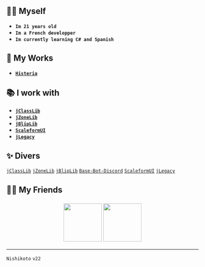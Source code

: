 ## 👱🏼 Myself
- **`Im 21 years old`**
- **`Im a French developper`**
- **`Im currently learning C# and Spanish`**

## 📖 My Works
- [**`Histeria`**](https://github.com/Nishikoto/histeria)

## 📚 I work with
- [**`jClassLib`**](https://github.com/JustGodWork/jClassLib)
- [**`jZoneLib`**](https://github.com/JustGodWork/jZoneLib)
- [**`jBlipLib`**](https://github.com/JustGodWork/jBlipLib)
- [**`ScaleformUI`**](https://github.com/manups4e/ScaleformUI)
- [**`jLegacy`**](https://github.com/JustGodWork/jLegacy)

## ✨ Divers
<a href="https://github.com/JustGodWork/jClassLib" class="button">```jClassLib```</a>
<a href="https://github.com/JustGodWork/jZoneLib" class="button">```jZoneLib```</a>
<a href="https://github.com/JustGodWork/jBlipLib" class="button">```jBlipLib```</a>
<a href="https://github.com/EvanAddDev/Base-Bot-Discord" class="button">```Base-Bot-Discord```</a>
<a href="https://github.com/manups4e/ScaleformUI" class="button">```ScaleformUI```</a>
<a href="https://github.com/JustGodWork/jLegacy" class="button">```jLegacy```</a>

## 🫅🏼 My Friends
<h3 align="center"> 
  <a href="https://github.com/JustGodWork"><img src="https://avatars.githubusercontent.com/u/85418813?v=4"/ width="100"></a>
  <a href="https://github.com/EvanAddDev"><img src="https://avatars.githubusercontent.com/u/127199166?v=4"/ width="100"></a>
</h3>

---
`Nishikoto` `v22`
